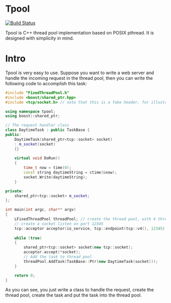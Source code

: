 Tpool
======

[![Build Status](https://travis-ci.org/airekans/Tpool.svg?branch=master)](https://travis-ci.org/airekans/Tpool)

Tpool is C++ thread pool implementation based on POSIX pthread. It is designed with simplicity in mind.

Intro
======

Tpool is very easy to use. Suppose you want to write a web server and handle the incoming request in the thread pool,
then you can write the following code to accomplish this task:

```cpp
#include "FixedThreadPool.h"
#include <boost/shared_ptr.hpp>
#include <tcp/socket.h> // note that this is a fake header, for illustration purpose

using namespace tpool;
using boost::shared_ptr;

// The request handler class
class DaytimeTask : public TaskBase {
public:
    DaytimeTask(shared_ptr<tcp::socket> socket)
    : m_socket(socket)
    {}
    
    virtual void DoRun()
    {
        time_t now = time(0);
        const string daytimeString = ctime(&now);
        socket.Write(daytimeString);
    }

private:
    shared_ptr<tcp::socket> m_socket;
};

int main(int argc, char** argv)
{
    LFixedThreadPool threadPool; // create the thread pool, with 4 threads by default
    // create a socket listen on port 12345
    tcp::acceptor acceptor(io_service, tcp::endpoint(tcp::v4(), 12345));
    
    while (true)
    {
        shared_ptr<tcp::socket> socket(new tcp::socket);
        acceptor.accept(*socket);
        // Add the task to thread pool
        threadPool.AddTask(TaskBase::Ptr(new DaytimeTask(socket)));
    }

    return 0;
}
```

As you can see, you just write a class to handle the request, create the thread pool, create the task and
put the task into the thread pool.
